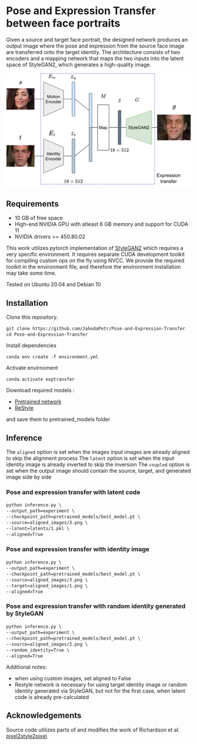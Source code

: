 # Pose and Expression Transfer between face portraits

Given a source and target face portrait, the designed network produces an output image where the pose and expression from the source face
image are transferred onto the target identity. The architecture consists of
two encoders and a mapping network that maps the two inputs into the latent
space of StyleGAN2, which generates a high-quality image.

![Pose and Expression Transfer](/doc/Diagram.png)


## Requirements
* 10 GB of free space
* High-end NVIDIA GPU with atleast 6 GB memory and support for CUDA 11
* NVIDIA drivers >= 450.80.02	

This work utilizes pytorch implementation of [StyleGAN2](https://github.com/rosinality/stylegan2-pytorch) which requires a very specific environment.
It requires separate CUDA development toolkit for compiling custom ops on the fly using NVCC. We provide the required toolkit in the environment file, and therefore the environment installation may take some time.

Tested on Ubuntu 20.04 and Debian 10

## Installation

Clone this repository.
```
git clone https://github.com/JahodaPetr/Pose-and-Expression-Transfer
cd Pose-and-Expression-Transfer
```

Install dependencies
```
conda env create -f environment.yml
```

Activate envirnoment
```
conda activate exptransfer
```

Download required models :
  * [Pretrained network](https://drive.google.com/file/d/11q5_a0NAceAeQ7-WyH8hjIROcYwlTAax/view?usp=share_link)
  * [ReStyle](https://drive.google.com/file/d/1sw6I2lRIB0MpuJkpc8F5BJiSZrc0hjfE/view)

and save them to pretrained_models folder

## Inference

The `aligned` option is set when the images input images are already aligned to skip the alignment process
The `latent` option is set when the input identity image is already inverted to skip the inversion
The `coupled` option is set when the output image should contain the source, target, and generated image side by side


### Pose and expression transfer with latent code

```
python inference.py \
--output_path=experiment \
--checkpoint_path=pretrained_models/best_model.pt \
--source=aligned_images/3.png \
--latent=latents/1.pkl \
--aligned=True 
```

### Pose and expression transfer with identity image

```
python inference.py \
--output_path=experiment \
--checkpoint_path=pretrained_models/best_model.pt \
--source=aligned_images/3.png \
--target=aligned_images/1.png \
--aligned=True 
```

### Pose and expression transfer with random identity generated by StyleGAN


```
python inference.py \
--output_path=experiment \
--checkpoint_path=pretrained_models/best_model.pt \
--source=aligned_images/2.png \
--random_identity=True \
--aligned=True 
```

Additional notes: 
* when using custom images, set aligned to False
* Restyle network is necessary for using target identity image or random identity generated via StyleGAN, but not for the first case, when latent code is already pre-calculated 

## Acknowledgements

Source code utilizes parts of and modifies the work of Richardson et al. [pixel2style2pixel](https://github.com/eladrich/pixel2style2pixel).